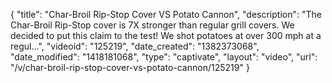 {
    "title": "Char-Broil Rip-Stop Cover VS Potato Cannon",
    "description": "The Char-Broil Rip-Stop cover is 7X stronger than regular grill covers. We decided to put this claim to the test! We shot potatoes at over 300 mph at a regul...",
    "videoid": "125219",
    "date_created": "1382373068",
    "date_modified": "1418181068",
    "type": "captivate",
    "layout": "video",
    "url": "\/v\/char-broil-rip-stop-cover-vs-potato-cannon\/125219"
}